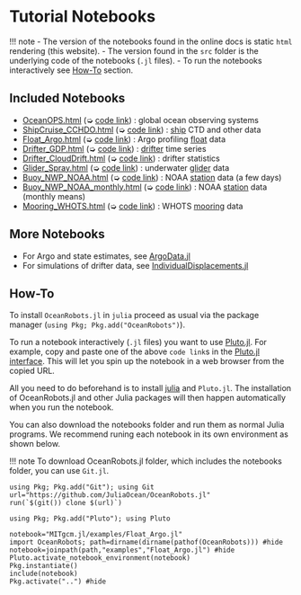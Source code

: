# Tutorial Notebooks

!!! note
    - The version of the notebooks found in the online docs is static `html` rendering (this website).
    - The version found in the `src` folder is the underlying code of the notebooks (`.jl` files).
    - To run the notebooks interactively see [How-To](@ref) section.

## Included Notebooks

- [OceanOPS.html](OceanOPS.html) (➭ [code link](https://raw.githubusercontent.com/JuliaOcean/OceanRobots.jl/master/examples/OceanOPS.jl)) : global ocean observing systems
- [ShipCruise\_CCHDO.html](ShipCruise_CCHDO.html) (➭ [code link](https://raw.githubusercontent.com/JuliaOcean/OceanRobots.jl/master/examples/ShipCruise_CCHDO.jl)) : [ship](https://cchdo.ucsd.edu) CTD and other data
- [Float\_Argo.html](Float_Argo.html) (➭ [code link](https://raw.githubusercontent.com/JuliaOcean/OceanRobots.jl/master/examples/Float_Argo.jl)) : Argo profiling [float](https://argo.ucsd.edu) data
- [Drifter\_GDP.html](Drifter_GDP.html) (➭ [code link](https://raw.githubusercontent.com/JuliaOcean/OceanRobots.jl/master/examples/Drifter_GDP.jl)) : [drifter](https://www.aoml.noaa.gov/phod/gdp/hourly_data.php) time series
- [Drifter\_CloudDrift.html](Drifter_CloudDrift.html) (➭ [code link](https://github.com/JuliaOcean/OceanRobots.jl/blob/master/examples/Drifter_CloudDrift.jl)) : drifter statistics
- [Glider\_Spray.html](Glider_Spray.html) (➭ [code link](https://raw.githubusercontent.com/JuliaOcean/OceanRobots.jl/master/examples/Glider_Spray.jl)) : underwater [glider](http://spraydata.ucsd.edu/projects/) data
- [Buoy\_NWP\_NOAA.html](Buoy_NWP_NOAA.html) (➭ [code link](https://raw.githubusercontent.com/JuliaOcean/OceanRobots.jl/master/examples/Buoy_NWP_NOAA.jl)) : NOAA [station](https://www.ndbc.noaa.gov/) data (a few days)
- [Buoy\_NWP\_NOAA\_monthly.html](Buoy_NWP_NOAA_monthly.html) (➭ [code link](https://raw.githubusercontent.com/JuliaOcean/OceanRobots.jl/master/examples/Buoy_NWP_NOAA_monthly.jl)) : NOAA [station](https://www.ndbc.noaa.gov/) data (monthly means) 
- [Mooring\_WHOTS.html](Mooring_WHOTS.html) (➭ [code link](https://raw.githubusercontent.com/JuliaOcean/OceanRobots.jl/master/examples/Mooring_WHOTS.jl)) : WHOTS [mooring](http://www.soest.hawaii.edu/whots/wh_data.html) data
	
## More Notebooks

- For Argo and state estimates, see [ArgoData.jl](https://github.com/JuliaOcean/ArgoData.jl)
- For simulations of drifter data, see [IndividualDisplacements.jl](https://github.com/JuliaClimate/IndividualDisplacements.jl)

## How-To

To install `OceanRobots.jl` in `julia` proceed as usual via the package manager (`using Pkg; Pkg.add("OceanRobots")`).

To run a notebook interactively (`.jl` files) you want to use [Pluto.jl](https://github.com/fonsp/Pluto.jl). For example, copy and paste one of the above `code link`s in the [Pluto.jl interface](https://github.com/fonsp/Pluto.jl/wiki/🔎-Basic-Commands-in-Pluto). This will let you spin up the notebook in a web browser from the copied URL.

All you need to do beforehand is to install [julia](https://julialang.org) and `Pluto.jl`. The installation of OceanRobots.jl and other Julia packages will then happen automatically when you run the notebook. 

You can also download the notebooks folder and run them as normal Julia programs. We recommend runing each notebook in its own environment as shown below. 

!!! note
    To download OceanRobots.jl folder, which includes the notebooks folder, you can use `Git.jl`.

```
using Pkg; Pkg.add("Git"); using Git
url="https://github.com/JuliaOcean/OceanRobots.jl"
run(`$(git()) clone $(url)`)
```

```@example 1
using Pkg; Pkg.add("Pluto"); using Pluto

notebook="MITgcm.jl/examples/Float_Argo.jl"
import OceanRobots; path=dirname(dirname(pathof(OceanRobots))) #hide
notebook=joinpath(path,"examples","Float_Argo.jl") #hide
Pluto.activate_notebook_environment(notebook)
Pkg.instantiate()
include(notebook)
Pkg.activate("..") #hide
```
